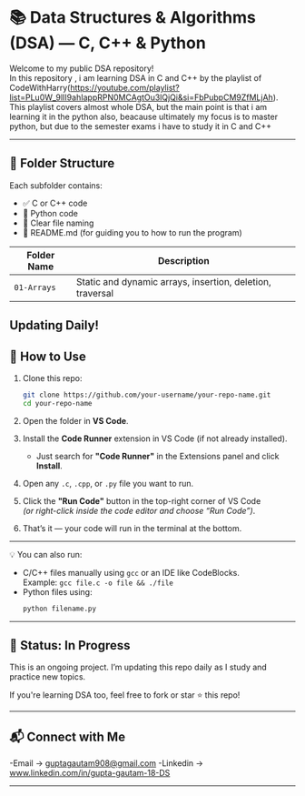 # 📚 Data Structures & Algorithms (DSA) — C, C++ & Python

Welcome to my public DSA repository!  
In this repository , i am learning DSA in C and C++ by the playlist of CodeWithHarry(https://youtube.com/playlist?list=PLu0W_9lII9ahIappRPN0MCAgtOu3lQjQi&si=FbPubpCM9ZfMLjAh). This playlist covers almost whole DSA, but the main point is that i am learning it in the python also, beacause ultimately my focus is to master python, but due to the semester exams i have to study it in C and C++

---

## 📁 Folder Structure

Each subfolder contains:
- ✅ C or C++ code
- 🐍 Python code
- 📄 Clear file naming
- 🧠 README.md (for guiding you to how to run the program)

| Folder Name       | Description |
|-------------------|-------------|
| `01-Arrays`       | Static and dynamic arrays, insertion, deletion, traversal |

Updating Daily!
---

## 🚀 How to Use 

1. Clone this repo:
   ```bash
   git clone https://github.com/your-username/your-repo-name.git
   cd your-repo-name
   ```

2. Open the folder in **VS Code**.

3. Install the **Code Runner** extension in VS Code (if not already installed).  
   - Just search for **"Code Runner"** in the Extensions panel and click **Install**.

4. Open any `.c`, `.cpp`, or `.py` file you want to run.

5. Click the **"Run Code"** button in the top-right corner of VS Code  
   *(or right-click inside the code editor and choose “Run Code”)*.

6. That’s it — your code will run in the terminal at the bottom.

---

💡 You can also run:
- C/C++ files manually using `gcc` or an IDE like CodeBlocks.  
  Example: `gcc file.c -o file && ./file`
- Python files using:
  ```bash
  python filename.py
  ```

---

## 🧠 Status: In Progress
This is an ongoing project. I’m updating this repo daily as I study and practice new topics.  

If you're learning DSA too, feel free to fork or star ⭐ this repo!

---

## 📬 Connect with Me

-Email -> guptagautam908@gmail.com
-Linkedin -> www.linkedin.com/in/gupta-gautam-18-DS

---




